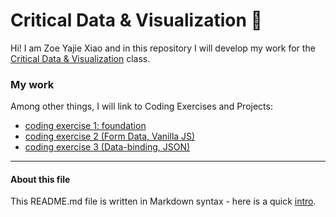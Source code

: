 # Critical Data & Visualization 🦕

Hi! I am Zoe Yajie Xiao and in this repository I will develop my work for the [Critical Data & Visualization](https://github.com/leoneckert/critical-data-and-visualization-spring-2021) class.  

### My work

Among other things, I will link to Coding Exercises and Projects:

- [coding exercise 1: foundation](coding-exercises/coding-foundation)
- [coding exercise 2 (Form Data, Vanilla JS)](coding-exercises/coding-exercise-2)
- [coding exercise 3 (Data-binding, JSON)](coding-exercises/coding-exercise-3)


---
#### About this file
This README.md file is written in Markdown syntax - here is a quick [intro](https://guides.github.com/features/mastering-markdown/).
